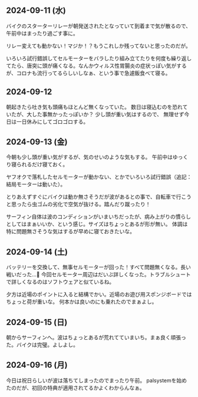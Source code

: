 ## 2024-09-11 (水)

バイクのスターターリレーが朝発送されたとなっていて到着まで気が散るので、午前中はまったり過ごす事に。

リレー変えても動かない！マジか！？もうこれしか残ってないと思ったのだが。

いろいろ試行錯誤してセルモーターをバラしたり組み立てたりを何度も繰り返してたら、唐突に頭が痛くなる。なんかウィルス性胃腸炎の症状っぽい気がするが、コロナも流行ってるらしいしなぁ、という事で急遽飯食べて寝る。

## 2024-09-12

朝起きたら吐き気も頭痛もほとんど無くなっていた。
数日は寝込むのを恐れていたが、大した事無かったっぽいか？
少し頭が重い気はするので、
無理せず今日は一日休みにしてゴロゴロする。

## 2024-09-13 (金)

今朝も少し頭が重い気がするが、気のせいのような気もする。
午前中はゆっくり寝られるだけ寝ておく。

ヤフオクで落札したセルモーターが動かない、とかでいろいろ試行錯誤（追記：結局モーターは動いた）。

とりあえずすぐにバイクは動か無さそうだが波があるとの事で、自転車で行こうと思ったら虫ゴムの劣化で空気が抜ける。踏んだり蹴ったり！

サーフィン自体は波のコンディションがいまいちだったが、病み上がりの慣らしとしてはまぁいいか、という感じ。サイズはちょっとあるが形が無い。
体調は特に問題無さそうな気はするが早めに寝ておきたいな。

## 2024-09-14 (土)

バッテリーを交換して、無事セルモーターが回った！すべて問題無くなる。長い戦いだった…
今回セルモーター周辺はだいぶ詳しくなった。トラブルシュートで詳しくなるのはソフトウェアと似ているね。

夕方は近場のポイントに入ると結構でかい。近場のお遊び用スポンジボードではちょっと荷が重いな。
何本かは良いのにも乗れたのでまぁよし。

## 2024-09-15 (日)

朝からサーフィンへ。波はちょっとあるが荒れてていまいち。まぁ良く頑張った。バイクは完璧。よしよし。

## 2024-09-16 (月)

今日は祝日らしいが波は落ちてしまったのでまったり午前。
palsystemを始めたのだが、初回の特典が適用されてるかよくわからんなぁ。